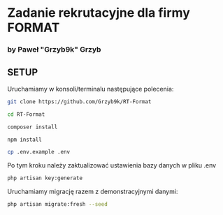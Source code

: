 # Zadanie rekrutacyjne dla firmy FORMAT
### by Paweł "Grzyb9k" Grzyb

## SETUP

Uruchamiamy w konsoli/terminalu następujące polecenia:
```bash
git clone https://github.com/Grzyb9k/RT-Format
```
```bash
cd RT-Format
```
```bash
composer install
```
```bash
npm install
```

```bash 
cp .env.example .env
```
Po tym kroku należy zaktualizować ustawienia bazy danych w pliku .env

```bash 
php artisan key:generate
```

Uruchamiamy migrację razem z demonstracyjnymi danymi:
```bash 
php artisan migrate:fresh --seed
```



